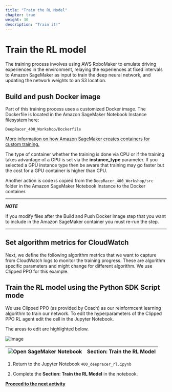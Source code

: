 ```yaml
---
title: "Train the RL Model"
chapter: true
weight: 30
description: "Train it!"
---
```




# Train the RL model

The training process involves using AWS RoboMaker to emulate driving experiences in the environment, relaying the experiences at fixed intervals to Amazon SageMaker as input to train the deep neural network, and updating the network weights to an S3 location.

## Build and push Docker image

Part of this training process uses a customized Docker image.
The Dockerfile is located in the Amazon SageMaker Notebook Instance filesystem here:

```DeepRacer_400_Workshop/Dockerfile```

[More information on how Amazon SageMaker creates containers for custom training.](https://docs.aws.amazon.com/sagemaker/latest/dg/your-algorithms.html)

The type of container whether the training is done via CPU or if the training takes advantage of a GPU is set via the **instance_type** parameter.
If you selected a GPU instance type then be aware that training may go faster but the cost for a GPU container is higher than CPU.

Another action is code is copied from the ```DeepRacer_400_Workshop/src``` folder in the Amazon SageMaker Notebook Instance to the Docker container.

---

***NOTE*** 

If you modify files after the Build and Push Docker image step that you want to include in the Amazon SageMaker container you must re-run the step.


---

## Set algorithm metrics for CloudWatch

Next, we define the following algorithm metrics that we want to capture from CloudWatch logs to monitor the training progress. These are algorithm specific parameters and might change for different algorithm. We use Clipped PPO for this example.

## Train the RL model using the Python SDK Script mode

We use Clipped PPO (as provided by Coach) as our reinformcent learning algorithm to train our network. 
To edit the hyperparameters of the Clipped PPO RL agent edit the cell in the Jupyter Notebook.

The areas to edit are highlighted below.

![Image](/images/400workshop/hyperparams.png)


| ![Open SageMaker Notebook](/images/400workshop/aws-sagemaker-notebooks.png) | **Section: Train the RL Model** |
|---|---|

1. Return to the Jupyter Notebook ``400_deepracer_rl.ipynb``

2. Complete the **Section: Train the RL Model** in the notebook.


**[Proceed to the next activity](../startrollouts)**

